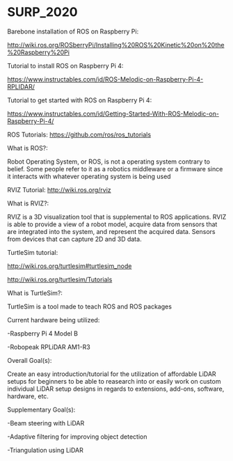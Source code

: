 # SURP_2020

Barebone installation of ROS on Raspberry Pi:

http://wiki.ros.org/ROSberryPi/Installing%20ROS%20Kinetic%20on%20the%20Raspberry%20Pi

Tutorial to install ROS on Raspberry Pi 4:

https://www.instructables.com/id/ROS-Melodic-on-Raspberry-Pi-4-RPLIDAR/

Tutorial to get started with ROS on Raspberry Pi 4:

https://www.instructables.com/id/Getting-Started-With-ROS-Melodic-on-Raspberry-Pi-4/

ROS Tutorials:
https://github.com/ros/ros_tutorials

What is ROS?:

Robot Operating System, or ROS, is not a operating system contrary to belief. Some people refer to it as a robotics middleware or a firmware since it interacts with whatever operating system is being used 


RVIZ Tutorial:
http://wiki.ros.org/rviz

What is RVIZ?:

RVIZ is a 3D visualization tool that is supplemental to ROS applications. RVIZ is able to provide a view of a robot model, acquire data from sensors that are integrated into the system, and represent the acquired data. Sensors from devices that can capture 2D and 3D data.


TurtleSim tutorial:

http://wiki.ros.org/turtlesim#turtlesim_node

http://wiki.ros.org/turtlesim/Tutorials

What is TurtleSim?:

TurtleSim is a tool made to teach ROS and ROS packages


Current hardware being utilized:

-Raspberry Pi 4 Model B

-Robopeak RPLiDAR AM1-R3

Overall Goal(s):

Create an easy introduction/tutorial for the utilization of affordable LiDAR setups for beginners to be able to reasearch into or easily work on custom individual LiDAR setup designs in regards to extensions, add-ons, software, hardware, etc.

Supplementary Goal(s):

-Beam steering with LiDAR

-Adaptive filtering for improving object detection

-Triangulation using LiDAR

